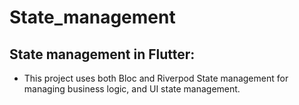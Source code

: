 # State_management
##  State management in Flutter:

- This project uses both Bloc and Riverpod State management for managing business logic, and UI state management.
